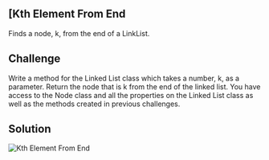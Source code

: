 ﻿## [Kth Element From End
  Finds a node, k, from the end of a LinkList.
​
## Challenge
  Write a method for the Linked List class which takes a number, k, 
  as a parameter. Return the node that is k from the end of the linked list. 
  You have access to the Node class and all the properties on the Linked List 
  class as well as the methods created in previous challenges. ​   

## Solution
![Kth Element From End](https://github.com/Rhiannon98/Algorithms_and_Data_Structures/blob/master/Assests/KthElementFromEnd)